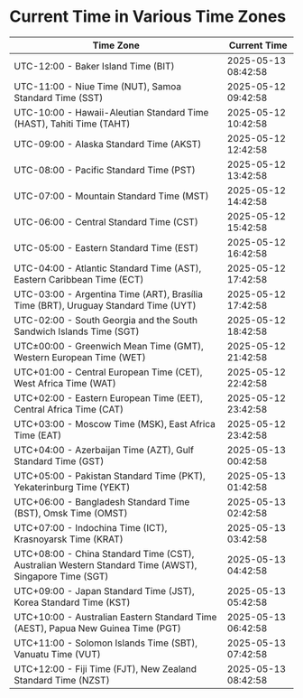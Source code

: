 # Current Time in Various Time Zones

| Time Zone | Current Time |
|-----------|--------------|
| UTC-12:00 - Baker Island Time (BIT) | 2025-05-13 08:42:58 |
| UTC-11:00 - Niue Time (NUT), Samoa Standard Time (SST) | 2025-05-12 09:42:58 |
| UTC-10:00 - Hawaii-Aleutian Standard Time (HAST), Tahiti Time (TAHT) | 2025-05-12 10:42:58 |
| UTC-09:00 - Alaska Standard Time (AKST) | 2025-05-12 12:42:58 |
| UTC-08:00 - Pacific Standard Time (PST) | 2025-05-12 13:42:58 |
| UTC-07:00 - Mountain Standard Time (MST) | 2025-05-12 14:42:58 |
| UTC-06:00 - Central Standard Time (CST) | 2025-05-12 15:42:58 |
| UTC-05:00 - Eastern Standard Time (EST) | 2025-05-12 16:42:58 |
| UTC-04:00 - Atlantic Standard Time (AST), Eastern Caribbean Time (ECT) | 2025-05-12 17:42:58 |
| UTC-03:00 - Argentina Time (ART), Brasília Time (BRT), Uruguay Standard Time (UYT) | 2025-05-12 17:42:58 |
| UTC-02:00 - South Georgia and the South Sandwich Islands Time (SGT) | 2025-05-12 18:42:58 |
| UTC±00:00 - Greenwich Mean Time (GMT), Western European Time (WET) | 2025-05-12 21:42:58 |
| UTC+01:00 - Central European Time (CET), West Africa Time (WAT) | 2025-05-12 22:42:58 |
| UTC+02:00 - Eastern European Time (EET), Central Africa Time (CAT) | 2025-05-12 23:42:58 |
| UTC+03:00 - Moscow Time (MSK), East Africa Time (EAT) | 2025-05-12 23:42:58 |
| UTC+04:00 - Azerbaijan Time (AZT), Gulf Standard Time (GST) | 2025-05-13 00:42:58 |
| UTC+05:00 - Pakistan Standard Time (PKT), Yekaterinburg Time (YEKT) | 2025-05-13 01:42:58 |
| UTC+06:00 - Bangladesh Standard Time (BST), Omsk Time (OMST) | 2025-05-13 02:42:58 |
| UTC+07:00 - Indochina Time (ICT), Krasnoyarsk Time (KRAT) | 2025-05-13 03:42:58 |
| UTC+08:00 - China Standard Time (CST), Australian Western Standard Time (AWST), Singapore Time (SGT) | 2025-05-13 04:42:58 |
| UTC+09:00 - Japan Standard Time (JST), Korea Standard Time (KST) | 2025-05-13 05:42:58 |
| UTC+10:00 - Australian Eastern Standard Time (AEST), Papua New Guinea Time (PGT) | 2025-05-13 06:42:58 |
| UTC+11:00 - Solomon Islands Time (SBT), Vanuatu Time (VUT) | 2025-05-13 07:42:58 |
| UTC+12:00 - Fiji Time (FJT), New Zealand Standard Time (NZST) | 2025-05-13 08:42:58 |
